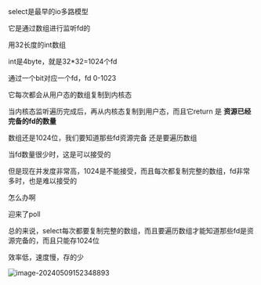 select是最早的io多路模型

它是通过数组进行监听fd的

用32长度的int数组

int是4byte，就是32*32=1024个fd

通过一个bit对应一个fd，fd 0-1023

它每次都会从用户态的数组复制到内核态

当内核态监听遍历完成后，再从内核态复制到用户态，而且它return 是 **资源已经完备的fd的数量**

数组还是1024位，我们要知道那些fd资源完备 还是要遍历数组

当fd数量很少时，这是可以接受的

但是现在并发度非常高，1024是不能接受，而且每次都复制完整的数组，fd非常多时，也是难以接受的

怎么办啊

迎来了poll



总的来说，select每次都要复制完整的数组，而且要遍历数组才能知道那些fd是资源完备的，而且只能存1024位

效率低，速度慢，存的少



![image-20240509152348893](../../../../AppData/Roaming/Typora/typora-user-images/image-20240509152348893.png)
